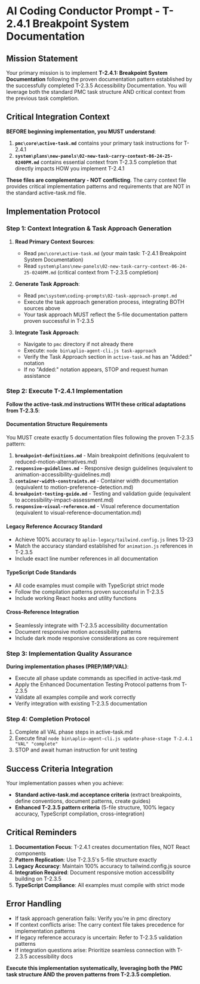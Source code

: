 # AI Coding Conductor Prompt - T-2.4.1 Breakpoint System Documentation

## Mission Statement
Your primary mission is to implement **T-2.4.1: Breakpoint System Documentation** following the proven documentation pattern established by the successfully completed T-2.3.5 Accessibility Documentation. You will leverage both the standard PMC task structure AND critical context from the previous task completion.

## Critical Integration Context
**BEFORE beginning implementation, you MUST understand**:
1. **`pmc\core\active-task.md`** contains your primary task instructions for T-2.4.1
2. **`system\plans\new-panels\02-new-task-carry-context-06-24-25-0240PM.md`** contains essential context from T-2.3.5 completion that directly impacts HOW you implement T-2.4.1

**These files are complementary - NOT conflicting**. The carry context file provides critical implementation patterns and requirements that are NOT in the standard active-task.md file.

## Implementation Protocol

### Step 1: Context Integration & Task Approach Generation

1. **Read Primary Context Sources**:
   - Read `pmc\core\active-task.md` (your main task: T-2.4.1 Breakpoint System Documentation)
   - Read `system\plans\new-panels\02-new-task-carry-context-06-24-25-0240PM.md` (critical context from T-2.3.5 completion)

2. **Generate Task Approach**:
   - Read `pmc\system\coding-prompts\02-task-approach-prompt.md`
   - Execute the task approach generation process, integrating BOTH sources above
   - Your task approach MUST reflect the 5-file documentation pattern proven successful in T-2.3.5

3. **Integrate Task Approach**:
   - Navigate to `pmc` directory if not already there
   - Execute: `node bin\aplio-agent-cli.js task-approach`
   - Verify the Task Approach section in `active-task.md` has an "Added:" notation
   - If no "Added:" notation appears, STOP and request human assistance

### Step 2: Execute T-2.4.1 Implementation

**Follow the active-task.md instructions WITH these critical adaptations from T-2.3.5**:

#### Documentation Structure Requirements
You MUST create exactly 5 documentation files following the proven T-2.3.5 pattern:
1. **`breakpoint-definitions.md`** - Main breakpoint definitions (equivalent to reduced-motion-alternatives.md)
2. **`responsive-guidelines.md`** - Responsive design guidelines (equivalent to animation-accessibility-guidelines.md)
3. **`container-width-constraints.md`** - Container width documentation (equivalent to motion-preference-detection.md)
4. **`breakpoint-testing-guide.md`** - Testing and validation guide (equivalent to accessibility-impact-assessment.md)
5. **`responsive-visual-reference.md`** - Visual reference documentation (equivalent to visual-reference-documentation.md)

#### Legacy Reference Accuracy Standard
- Achieve 100% accuracy to `aplio-legacy/tailwind.config.js` lines 13-23
- Match the accuracy standard established for `animation.js` references in T-2.3.5
- Include exact line number references in all documentation

#### TypeScript Code Standards
- All code examples must compile with TypeScript strict mode
- Follow the compilation patterns proven successful in T-2.3.5
- Include working React hooks and utility functions

#### Cross-Reference Integration
- Seamlessly integrate with T-2.3.5 accessibility documentation
- Document responsive motion accessibility patterns
- Include dark mode responsive considerations as core requirement

### Step 3: Implementation Quality Assurance

**During implementation phases (PREP/IMP/VAL)**:
- Execute all phase update commands as specified in active-task.md
- Apply the Enhanced Documentation Testing Protocol patterns from T-2.3.5
- Validate all examples compile and work correctly
- Verify integration with existing T-2.3.5 documentation

### Step 4: Completion Protocol

1. Complete all VAL phase steps in active-task.md
2. Execute final `node bin\aplio-agent-cli.js update-phase-stage T-2.4.1 "VAL" "complete"`
3. STOP and await human instruction for unit testing

## Success Criteria Integration

Your implementation passes when you achieve:
- **Standard active-task.md acceptance criteria** (extract breakpoints, define conventions, document patterns, create guides)
- **Enhanced T-2.3.5 pattern criteria** (5-file structure, 100% legacy accuracy, TypeScript compilation, cross-integration)

## Critical Reminders

1. **Documentation Focus**: T-2.4.1 creates documentation files, NOT React components
2. **Pattern Replication**: Use T-2.3.5's 5-file structure exactly
3. **Legacy Accuracy**: Maintain 100% accuracy to tailwind.config.js source
4. **Integration Required**: Document responsive motion accessibility building on T-2.3.5
5. **TypeScript Compliance**: All examples must compile with strict mode

## Error Handling

- If task approach generation fails: Verify you're in pmc directory
- If context conflicts arise: The carry context file takes precedence for implementation patterns
- If legacy reference accuracy is uncertain: Refer to T-2.3.5 validation patterns
- If integration questions arise: Prioritize seamless connection with T-2.3.5 accessibility docs

**Execute this implementation systematically, leveraging both the PMC task structure AND the proven patterns from T-2.3.5 completion.**

